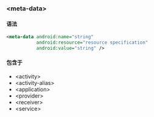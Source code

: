 ### \<meta-data>

#### 语法

```xml
<meta-data android:name="string"
           android:resource="resource specification"
           android:value="string" />
```

#### 包含于

- \<activity>
- \<activity-alias>
- \<application>
- \<provider>
- \<receiver>
- \<service>

